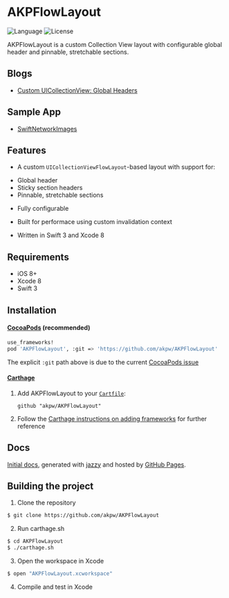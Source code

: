 AKPFlowLayout
============

![Language](https://img.shields.io/badge/language-Swift%202-orange.svg)
![License](https://img.shields.io/badge/License-MIT%20License-blue.svg)



AKPFlowLayout is a custom Collection View layout with configurable global header and pinnable, stretchable sections.


## Blogs
* [Custom UICollectionView: Global Headers](http://www.akpdev.com/articles/2016/06/16/CollectionView-I.html)


## Sample App
* [SwiftNetworkImages](https://github.com/akpw/SwiftNetworkImages)


## Features

* A custom `UICollectionViewFlowLayout`-based layout with support for:
 - Global header
 - Sticky section headers 
 - Pinnable, stretchable sections

* Fully configurable

* Built for performace using custom invalidation context

* Written in Swift 3 and Xcode 8

## Requirements
* iOS 8+
* Xcode 8
* Swift 3

## Installation

#### [CocoaPods](http://cocoapods.org) (recommended)

````sh
use_frameworks!
pod 'AKPFlowLayout', :git => 'https://github.com/akpw/AKPFlowLayout'
````
The explicit `:git` path above is due to the current [CocoaPods issue](https://github.com/CocoaPods/CocoaPods/issues/5663)


#### [Carthage](https://github.com/Carthage/Carthage)
1. Add AKPFlowLayout to your [`Cartfile`](https://github.com/Carthage/Carthage/blob/master/Documentation/Artifacts.md#cartfile):
    ```
    github "akpw/AKPFlowLayout"
    ```
2. Follow the [Carthage instructions on adding frameworks](https://github.com/Carthage/Carthage/blob/master/README.md#adding-frameworks-to-an-application) for further reference


## Docs		
 [Initial docs][docsLink], generated with [jazzy](https://github.com/realm/jazzy) and hosted by [GitHub Pages](https://pages.github.com).


## Building the project

1) Clone the repository

```bash
$ git clone https://github.com/akpw/AKPFlowLayout
```

2) Run carthage.sh

```bash
$ cd AKPFlowLayout
$ ./carthage.sh
```

3) Open the workspace in Xcode

```bash
$ open "AKPFlowLayout.xcworkspace"
```

4) Compile and test in Xcode




[docsLink]:https://akpw.github.io//AKPFlowLayout/index.html




